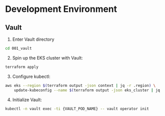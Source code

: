 # Development Environment

## Vault

1. Enter Vault directory
```sh
cd 001_vault
```

2. Spin up the EKS cluster with Vault:
```sh
terraform apply
```

3. Configure kubectl:
```sh
aws eks --region $(terraform output -json context | jq -r .region) \
	update-kubeconfig --name $(terraform output -json eks_cluster | jq -r .name)
```

4. Initialize Vault:
```sh
kubectl -n vault exec -ti {VAULT_POD_NAME} -- vault operator init
```
